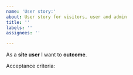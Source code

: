 ```yaml
---
name: 'User story:'
about: User story for visitors, user and admin
title: ''
labels: ''
assignees: ''

---
```


As a **site user**  I want to **outcome**.

Acceptance criteria:
